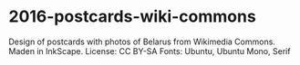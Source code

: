 # 2016-postcards-wiki-commons

Design of postcards with photos of Belarus from Wikimedia Commons. Maden in InkScape. License: CC BY-SA
Fonts: Ubuntu, Ubuntu Mono, Serif
